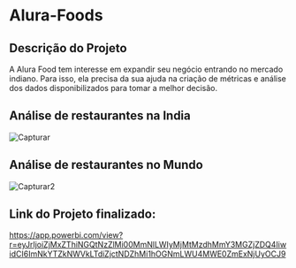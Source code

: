 # Alura-Foods

## Descrição do Projeto

A Alura Food tem interesse em expandir seu negócio entrando no mercado indiano. Para isso, ela precisa da sua ajuda na criação de métricas e análise dos dados disponibilizados para tomar a melhor decisão.

## Análise de restaurantes na India

![Capturar](https://user-images.githubusercontent.com/95966908/155247966-20a781b0-2c78-465d-9ce5-a5089f906374.PNG)

## Análise de restaurantes no Mundo

![Capturar2](https://user-images.githubusercontent.com/95966908/155247971-516648d8-9f49-4e86-83a1-6303bc3dbcfa.PNG)


## Link do Projeto finalizado:

https://app.powerbi.com/view?r=eyJrIjoiZjMxZThiNGQtNzZlMi00MmNlLWIyMjMtMzdhMmY3MGZjZDQ4IiwidCI6ImNkYTZkNWVkLTdiZjctNDZhMi1hOGNmLWU4MWE0ZmExNjUyOCJ9

